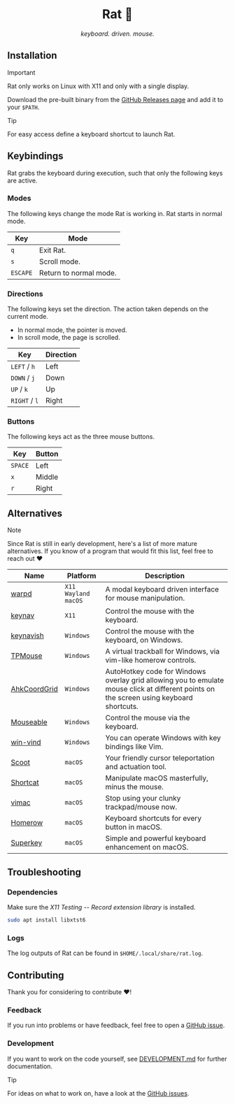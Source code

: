 <p align="center">
  <h1 align="center">Rat 🐀</h1>
</p>

<p align="center">
  <em>keyboard. driven. mouse.</em>
</p>

## Installation

> [!IMPORTANT]
> Rat only works on Linux with X11 and only with a single display.

Download the pre-built binary from the [GitHub Releases page](https://github.com/david-haerer/rat/releases) and add it to your `$PATH`.

> [!TIP]
> For easy access define a keyboard shortcut to launch Rat.

## Keybindings

Rat grabs the keyboard during execution, such that only the following keys are active.

### Modes

The following keys change the mode Rat is working in.
Rat starts in normal mode.

Key | Mode
----|---------
`q` | Exit Rat.
`s` | Scroll mode.
`ESCAPE` | Return to normal mode.

### Directions

The following keys set the direction.
The action taken depends on the current mode.

* In normal mode, the pointer is moved.
* In scroll mode, the page is scrolled.

Key | Direction
----|---------
`LEFT` / `h` | Left
`DOWN` / `j` | Down
`UP` / `k` | Up
`RIGHT` / `l` | Right

### Buttons

The following keys act as the three mouse buttons.

Key | Button
----|---------
`SPACE` | Left
`x` | Middle
`r` | Right

## Alternatives

> [!NOTE]
> Since Rat is still in early development, here's a list of more mature alternatives.
> If you know of a program that would fit this list, feel free to reach out ❤️

Name | Platform | Description
----|----|-------
[warpd](https://github.com/rvaiya/warpd) | `X11` `Wayland` `macOS` | A modal keyboard driven interface for mouse manipulation.
[keynav](https://github.com/jordansissel/keynav) | `X11` | Control the mouse with the keyboard.
[keynavish](https://github.com/lesderid/keynavish) | `Windows` | Control the mouse with the keyboard, on Windows.
[TPMouse](https://github.com/EsportToys/TPMouse) | `Windows` | A virtual trackball for Windows, via vim-like homerow controls. 
[AhkCoordGrid](https://github.com/GavinPen/AhkCoordGrid) | `Windows` | AutoHotkey code for Windows overlay grid allowing you to emulate mouse click at different points on the screen using keyboard shortcuts.
[Mouseable](https://github.com/wirekang/mouseable) | `Windows` | Control the mouse via the keyboard.
[win-vind](https://github.com/pit-ray/win-vind) | `Windows` | You can operate Windows with key bindings like Vim.
[Scoot](https://github.com/mjrusso/scoot) | `macOS` | Your friendly cursor teleportation and actuation tool.
[Shortcat](https://shortcat.app/) | `macOS` | Manipulate macOS masterfully, minus the mouse.
[vimac](https://vimacapp.com/) | `macOS` | Stop using your clunky trackpad/mouse now.
[Homerow](https://www.homerow.app/) | `macOS` | Keyboard shortcuts for every button in macOS.
[Superkey](https://superkey.app/) | `macOS` | Simple and powerful keyboard enhancement on macOS.

## Troubleshooting

### Dependencies

Make sure the *X11 Testing -- Record extension library* is installed.

```sh
sudo apt install libxtst6 
```

### Logs

The log outputs of Rat can be found in `$HOME/.local/share/rat.log`.

## Contributing

Thank you for considering to contribute ❤️!

### Feedback

If you run into problems or have feedback, feel free to open a [GitHub issue](https://github.com/david-haerer/rat/issues).

### Development

If you want to work on the code yourself, see [DEVELOPMENT.md](./DEVELOPMENT.md) for further documentation.

> [!TIP]
> For ideas on what to work on, have a look at the [GitHub issues](https://github.com/david-haerer/rat/issues).
